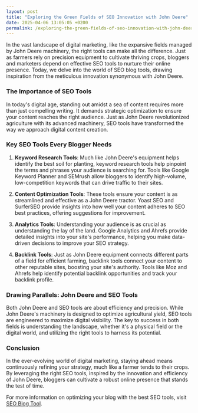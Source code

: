 ```yaml
---
layout: post
title: "Exploring the Green Fields of SEO Innovation with John Deere"
date: 2025-04-06 13:05:05 +0200
permalink: /exploring-the-green-fields-of-seo-innovation-with-john-deere/
---
```



In the vast landscape of digital marketing, like the expansive fields managed by John Deere machinery, the right tools can make all the difference. Just as farmers rely on precision equipment to cultivate thriving crops, bloggers and marketers depend on effective SEO tools to nurture their online presence. Today, we delve into the world of SEO blog tools, drawing inspiration from the meticulous innovation synonymous with John Deere.

### The Importance of SEO Tools

In today's digital age, standing out amidst a sea of content requires more than just compelling writing. It demands strategic optimization to ensure your content reaches the right audience. Just as John Deere revolutionized agriculture with its advanced machinery, SEO tools have transformed the way we approach digital content creation.

### Key SEO Tools Every Blogger Needs

1. **Keyword Research Tools**: Much like John Deere's equipment helps identify the best soil for planting, keyword research tools help pinpoint the terms and phrases your audience is searching for. Tools like Google Keyword Planner and SEMrush allow bloggers to identify high-volume, low-competition keywords that can drive traffic to their sites.

2. **Content Optimization Tools**: These tools ensure your content is as streamlined and effective as a John Deere tractor. Yoast SEO and SurferSEO provide insights into how well your content adheres to SEO best practices, offering suggestions for improvement.

3. **Analytics Tools**: Understanding your audience is as crucial as understanding the lay of the land. Google Analytics and Ahrefs provide detailed insights into your site's performance, helping you make data-driven decisions to improve your SEO strategy.

4. **Backlink Tools**: Just as John Deere equipment connects different parts of a field for efficient farming, backlink tools connect your content to other reputable sites, boosting your site's authority. Tools like Moz and Ahrefs help identify potential backlink opportunities and track your backlink profile.

### Drawing Parallels: John Deere and SEO Tools

Both John Deere and SEO tools are about efficiency and precision. While John Deere's machinery is designed to optimize agricultural yield, SEO tools are engineered to maximize digital visibility. The key to success in both fields is understanding the landscape, whether it's a physical field or the digital world, and utilizing the right tools to harness its potential.

### Conclusion

In the ever-evolving world of digital marketing, staying ahead means continuously refining your strategy, much like a farmer tends to their crops. By leveraging the right SEO tools, inspired by the innovation and efficiency of John Deere, bloggers can cultivate a robust online presence that stands the test of time.

For more information on optimizing your blog with the best SEO tools, visit [SEO Blog Tool](https://seoblogtool.com/).